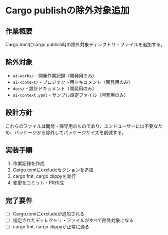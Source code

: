 # Cargo publishの除外対象追加

## 作業概要

Cargo.tomlにcargo publish時の除外対象ディレクトリ・ファイルを追加する。

## 除外対象

- `ai-works/` - 開発作業記録（開発用のみ）
- `ai-context/` - プロジェクト用ドキュメント（開発用のみ）
- `docs/` - 設計ドキュメント（開発用のみ）
- `ai-context.yaml` - サンプル設定ファイル（開発用のみ）

## 設計方針

これらのファイルは開発・保守用のものであり、エンドユーザーには不要なため、パッケージから除外してパッケージサイズを削減する。

## 実装手順

1. 作業記録を作成
2. Cargo.tomlにexcludeセクションを追加
3. cargo fmt, cargo clippyを実行
4. 変更をコミット・PR作成

## 完了要件

- [ ] Cargo.tomlにexcludeが追加される
- [ ] 指定されたディレクトリ・ファイルがすべて除外対象になる
- [ ] cargo fmt, cargo clippyが正常に通る